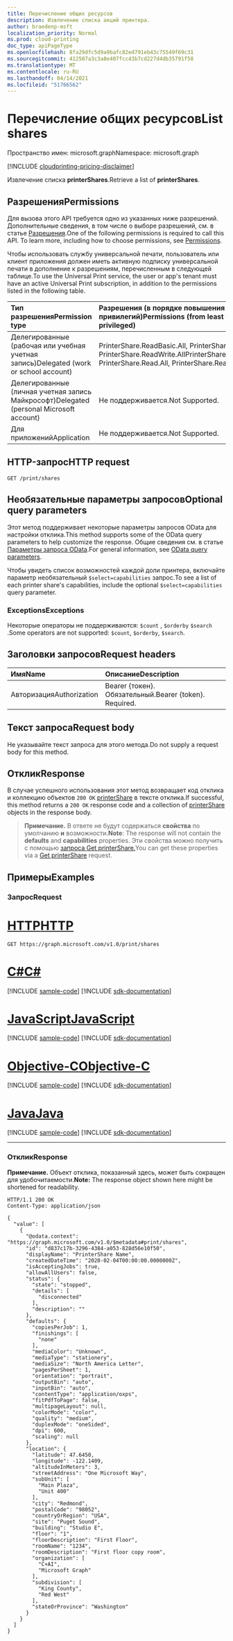 ```yaml
---
title: Перечисление общих ресурсов
description: Извлечение списка акций принтера.
author: braedenp-msft
localization_priority: Normal
ms.prod: cloud-printing
doc_type: apiPageType
ms.openlocfilehash: 8fa29dfc5d9a9bafc82ed791eb43c75549f69c31
ms.sourcegitcommit: 412507a3c3a8e407fcc43b7cd227d4db35791f58
ms.translationtype: MT
ms.contentlocale: ru-RU
ms.lasthandoff: 04/14/2021
ms.locfileid: "51766562"
---
```

# <a name="list-shares"></a><span data-ttu-id="b1960-103">Перечисление общих ресурсов</span><span class="sxs-lookup"><span data-stu-id="b1960-103">List shares</span></span>
<span data-ttu-id="b1960-104">Пространство имен: microsoft.graph</span><span class="sxs-lookup"><span data-stu-id="b1960-104">Namespace: microsoft.graph</span></span>

[!INCLUDE [cloudprinting-pricing-disclaimer](../../includes/cloudprinting-pricing-disclaimer.md)]

<span data-ttu-id="b1960-105">Извлечение списка **printerShares**.</span><span class="sxs-lookup"><span data-stu-id="b1960-105">Retrieve a list of **printerShares**.</span></span>

## <a name="permissions"></a><span data-ttu-id="b1960-106">Разрешения</span><span class="sxs-lookup"><span data-stu-id="b1960-106">Permissions</span></span>
<span data-ttu-id="b1960-p101">Для вызова этого API требуется одно из указанных ниже разрешений. Дополнительные сведения, в том числе о выборе разрешений, см. в статье [Разрешения](/graph/permissions-reference).</span><span class="sxs-lookup"><span data-stu-id="b1960-p101">One of the following permissions is required to call this API. To learn more, including how to choose permissions, see [Permissions](/graph/permissions-reference).</span></span>

<span data-ttu-id="b1960-109">Чтобы использовать службу универсальной печати, пользователь или клиент приложения должен иметь активную подписку универсальной печати в дополнение к разрешениям, перечисленным в следующей таблице.</span><span class="sxs-lookup"><span data-stu-id="b1960-109">To use the Universal Print service, the user or app's tenant must have an active Universal Print subscription, in addition to the permissions listed in the following table.</span></span>

|<span data-ttu-id="b1960-110">Тип разрешения</span><span class="sxs-lookup"><span data-stu-id="b1960-110">Permission type</span></span> | <span data-ttu-id="b1960-111">Разрешения (в порядке повышения привилегий)</span><span class="sxs-lookup"><span data-stu-id="b1960-111">Permissions (from least to most privileged)</span></span> |
|:---------------|:--------------------------------------------|
|<span data-ttu-id="b1960-112">Делегированные (рабочая или учебная учетная запись)</span><span class="sxs-lookup"><span data-stu-id="b1960-112">Delegated (work or school account)</span></span>| <span data-ttu-id="b1960-113">PrinterShare.ReadBasic.All, PrinterShare.Read.All, PrinterShare.ReadWrite.All</span><span class="sxs-lookup"><span data-stu-id="b1960-113">PrinterShare.ReadBasic.All, PrinterShare.Read.All, PrinterShare.ReadWrite.All</span></span> |
|<span data-ttu-id="b1960-114">Делегированные (личная учетная запись Майкрософт)</span><span class="sxs-lookup"><span data-stu-id="b1960-114">Delegated (personal Microsoft account)</span></span>|<span data-ttu-id="b1960-115">Не поддерживается.</span><span class="sxs-lookup"><span data-stu-id="b1960-115">Not Supported.</span></span>|
|<span data-ttu-id="b1960-116">Для приложений</span><span class="sxs-lookup"><span data-stu-id="b1960-116">Application</span></span>|<span data-ttu-id="b1960-117">Не поддерживается.</span><span class="sxs-lookup"><span data-stu-id="b1960-117">Not Supported.</span></span>|

## <a name="http-request"></a><span data-ttu-id="b1960-118">HTTP-запрос</span><span class="sxs-lookup"><span data-stu-id="b1960-118">HTTP request</span></span>

<!-- {
  "blockType": "ignored"
}
-->
``` http
GET /print/shares
```

## <a name="optional-query-parameters"></a><span data-ttu-id="b1960-119">Необязательные параметры запросов</span><span class="sxs-lookup"><span data-stu-id="b1960-119">Optional query parameters</span></span>
<span data-ttu-id="b1960-120">Этот метод поддерживает некоторые параметры запросов OData для настройки отклика.</span><span class="sxs-lookup"><span data-stu-id="b1960-120">This method supports some of the OData query parameters to help customize the response.</span></span> <span data-ttu-id="b1960-121">Общие сведения см. в статье [Параметры запроса OData](/graph/query-parameters).</span><span class="sxs-lookup"><span data-stu-id="b1960-121">For general information, see [OData query parameters](/graph/query-parameters).</span></span>

<span data-ttu-id="b1960-122">Чтобы увидеть список возможностей каждой доли принтера, включайте параметр необязательный `$select=capabilities` запрос.</span><span class="sxs-lookup"><span data-stu-id="b1960-122">To see a list of each printer share's capabilities, include the optional `$select=capabilities` query parameter.</span></span>

### <a name="exceptions"></a><span data-ttu-id="b1960-123">Exceptions</span><span class="sxs-lookup"><span data-stu-id="b1960-123">Exceptions</span></span>
<span data-ttu-id="b1960-124">Некоторые операторы не поддерживаются: `$count` , `$orderby` `$search` .</span><span class="sxs-lookup"><span data-stu-id="b1960-124">Some operators are not supported: `$count`, `$orderby`, `$search`.</span></span>

## <a name="request-headers"></a><span data-ttu-id="b1960-125">Заголовки запросов</span><span class="sxs-lookup"><span data-stu-id="b1960-125">Request headers</span></span>
|<span data-ttu-id="b1960-126">Имя</span><span class="sxs-lookup"><span data-stu-id="b1960-126">Name</span></span>|<span data-ttu-id="b1960-127">Описание</span><span class="sxs-lookup"><span data-stu-id="b1960-127">Description</span></span>|
|:---|:---|
|<span data-ttu-id="b1960-128">Авторизация</span><span class="sxs-lookup"><span data-stu-id="b1960-128">Authorization</span></span>|<span data-ttu-id="b1960-p103">Bearer {токен}. Обязательный.</span><span class="sxs-lookup"><span data-stu-id="b1960-p103">Bearer {token}. Required.</span></span>|

## <a name="request-body"></a><span data-ttu-id="b1960-131">Текст запроса</span><span class="sxs-lookup"><span data-stu-id="b1960-131">Request body</span></span>
<span data-ttu-id="b1960-132">Не указывайте текст запроса для этого метода.</span><span class="sxs-lookup"><span data-stu-id="b1960-132">Do not supply a request body for this method.</span></span>

## <a name="response"></a><span data-ttu-id="b1960-133">Отклик</span><span class="sxs-lookup"><span data-stu-id="b1960-133">Response</span></span>

<span data-ttu-id="b1960-134">В случае успешного использования этот метод возвращает код отклика и коллекцию объектов `200 OK` [printerShare](../resources/printershare.md) в тексте отклика.</span><span class="sxs-lookup"><span data-stu-id="b1960-134">If successful, this method returns a `200 OK` response code and a collection of [printerShare](../resources/printershare.md) objects in the response body.</span></span>

><span data-ttu-id="b1960-135">**Примечание.** В ответе не будут содержаться **свойства** по умолчанию **и** возможности.</span><span class="sxs-lookup"><span data-stu-id="b1960-135">**Note**: The response will not contain the **defaults** and **capabilities** properties.</span></span> <span data-ttu-id="b1960-136">Эти свойства можно получить с помощью [запроса Get printerShare.](printershare-get.md)</span><span class="sxs-lookup"><span data-stu-id="b1960-136">You can get these properties via a [Get printerShare](printershare-get.md) request.</span></span>

## <a name="examples"></a><span data-ttu-id="b1960-137">Примеры</span><span class="sxs-lookup"><span data-stu-id="b1960-137">Examples</span></span>

### <a name="request"></a><span data-ttu-id="b1960-138">Запрос</span><span class="sxs-lookup"><span data-stu-id="b1960-138">Request</span></span>

# <a name="http"></a>[<span data-ttu-id="b1960-139">HTTP</span><span class="sxs-lookup"><span data-stu-id="b1960-139">HTTP</span></span>](#tab/http)
<!-- {
  "blockType": "request",
  "name": "list_printershare_1"
}
-->
``` http
GET https://graph.microsoft.com/v1.0/print/shares
```
# <a name="c"></a>[<span data-ttu-id="b1960-140">C#</span><span class="sxs-lookup"><span data-stu-id="b1960-140">C#</span></span>](#tab/csharp)
[!INCLUDE [sample-code](../includes/snippets/csharp/list-printershare-1-csharp-snippets.md)]
[!INCLUDE [sdk-documentation](../includes/snippets/snippets-sdk-documentation-link.md)]

# <a name="javascript"></a>[<span data-ttu-id="b1960-141">JavaScript</span><span class="sxs-lookup"><span data-stu-id="b1960-141">JavaScript</span></span>](#tab/javascript)
[!INCLUDE [sample-code](../includes/snippets/javascript/list-printershare-1-javascript-snippets.md)]
[!INCLUDE [sdk-documentation](../includes/snippets/snippets-sdk-documentation-link.md)]

# <a name="objective-c"></a>[<span data-ttu-id="b1960-142">Objective-C</span><span class="sxs-lookup"><span data-stu-id="b1960-142">Objective-C</span></span>](#tab/objc)
[!INCLUDE [sample-code](../includes/snippets/objc/list-printershare-1-objc-snippets.md)]
[!INCLUDE [sdk-documentation](../includes/snippets/snippets-sdk-documentation-link.md)]

# <a name="java"></a>[<span data-ttu-id="b1960-143">Java</span><span class="sxs-lookup"><span data-stu-id="b1960-143">Java</span></span>](#tab/java)
[!INCLUDE [sample-code](../includes/snippets/java/list-printershare-1-java-snippets.md)]
[!INCLUDE [sdk-documentation](../includes/snippets/snippets-sdk-documentation-link.md)]

---



### <a name="response"></a><span data-ttu-id="b1960-144">Отклик</span><span class="sxs-lookup"><span data-stu-id="b1960-144">Response</span></span>
<span data-ttu-id="b1960-145">**Примечание.** Объект отклика, показанный здесь, может быть сокращен для удобочитаемости.</span><span class="sxs-lookup"><span data-stu-id="b1960-145">**Note:** The response object shown here might be shortened for readability.</span></span>
<!-- {
  "blockType": "response",
  "truncated": true,
  "@odata.type": "Collection(microsoft.graph.printerShare)"
}
-->
``` http
HTTP/1.1 200 OK
Content-Type: application/json

{
  "value": [
    {
      "@odata.context": "https://graph.microsoft.com/v1.0/$metadata#print/shares",
      "id": "d837c17b-3296-4384-a053-828d56e10f50",
      "displayName": "PrinterShare Name",
      "createdDateTime": "2020-02-04T00:00:00.0000000Z",
      "isAcceptingJobs": true,
      "allowAllUsers": false,
      "status": {
        "state": "stopped",
        "details": [
          "disconnected"
        ],
        "description": ""
      },
      "defaults": {
        "copiesPerJob": 1,
        "finishings": [
          "none"
        ],
        "mediaColor": "Unknown",
        "mediaType": "stationery",
        "mediaSize": "North America Letter",
        "pagesPerSheet": 1,
        "orientation": "portrait",
        "outputBin": "auto",
        "inputBin": "auto",
        "contentType": "application/oxps",
        "fitPdfToPage": false,
        "multipageLayout": null,
        "colorMode": "color",
        "quality": "medium",
        "duplexMode": "oneSided",
        "dpi": 600,
        "scaling": null
      },
      "location": {
        "latitude": 47.6450,
        "longitude": -122.1409,
        "altitudeInMeters": 3,
        "streetAddress": "One Microsoft Way",
        "subUnit": [
          "Main Plaza",
          "Unit 400"
        ],
        "city": "Redmond",
        "postalCode": "98052",
        "countryOrRegion": "USA",
        "site": "Puget Sound",
        "building": "Studio E",
        "floor": "1",
        "floorDescription": "First Floor",
        "roomName": "1234",
        "roomDescription": "First floor copy room",
        "organization": [
          "C+AI",
          "Microsoft Graph"
        ],
        "subdivision": [
          "King County",
          "Red West"
        ],
        "stateOrProvince": "Washington"
      }
    }
  ]
}
```

